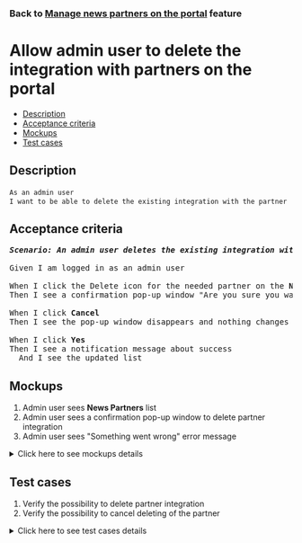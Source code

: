 ### Back to [Manage news partners on the portal](../../) feature

# Allow admin user to delete the integration with partners on the portal

- [Description](#description)
- [Acceptance criteria](#acceptance-criteria)
- [Mockups](#mockups)
- [Test cases](#test-cases)

## Description

    As an admin user
    I want to be able to delete the existing integration with the partner

## Acceptance criteria

<pre>
<b><i>Scenario: An admin user deletes the existing integration with the partner on the <b>News Partners</b> page</i></b>

Given I am logged in as an admin user

When I click the Delete icon for the needed partner on the <b>News Partners</b> page
Then I see a confirmation pop-up window "Are you sure you want to delete the integration with {partner's name}?"

When I click <b>Cancel</b>
Then I see the pop-up window disappears and nothing changes

When I click <b>Yes</b>
Then I see a notification message about success
  And I see the updated list
</pre>

## Mockups

1. Admin user sees <b>News Partners</b> list
2. Admin user sees a confirmation pop-up window to delete partner integration
3. Admin user sees "Something went wrong" error message

<details>
  <summary>Click here to see mockups details</summary>

**1. Admin user sees News Partners list:**

![Admin user sees News Partners list](/products/sports_hub_portal/web_application_features/manage_news_partners/images/news_partners_list.png)

**2. Admin user sees a confirmation pop-up window to delete partner integration:**

![Admin user sees a confirmation pop-up window to delete partner integration](/products/sports_hub_portal/web_application_features/manage_news_partners/images/delete_news_partner_warning_popup.png)

**3. Admin user sees "Something went wrong" error message:**

![Admin user sees "Something went wrong" error message](/products/sports_hub_portal/web_application_features/manage_news_partners/images/something_went_wrong_popup.png)

</details>

## Test cases

1. Verify the possibility to delete partner integration
2. Verify the possibility to cancel deleting of the partner

<details>
  <summary>Click here to see test cases details</summary>

### **#1. Verify the possibility to delete partner integration**

|Preconditions|Steps|Expected result
--------------|-----|----------
|- Log in with admin account</br>- Go to the <b>News Partners</b> configuration page</br>- There is some partner added|1) In the partner row, click the Delete icon</br>2) Click <b>Delete</b>|1) Popover to confirm deleting appears</br>2) The news partner is removed from the list. Users can add new partners in the drop-down list again|

### **#2. Verify the possibility to cancel deleting of the partner**

|Preconditions|Steps|Expected result
--------------|-----|----------
|- Log in with admin account</br>- Go to the <b>News Partners</b> configuration page</br>- There is some partner added|1) In the partner row, click the Delete icon</br>2) Click <b>Cancel</b>|1) Popover to confirm deleting appears</br>2) The news partner is still present|
</details>
